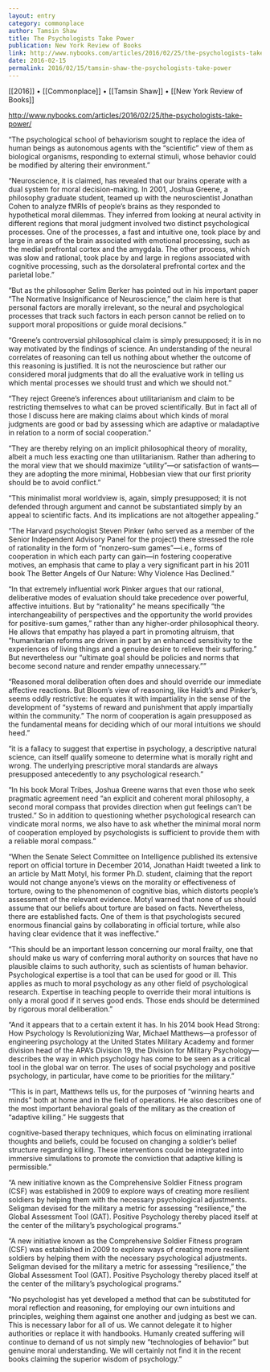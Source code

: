 ```yaml
---
layout: entry
category: commonplace
author: Tamsin Shaw
title: The Psychologists Take Power
publication: New York Review of Books
link: http://www.nybooks.com/articles/2016/02/25/the-psychologists-take-power/
date: 2016-02-15
permalink: 2016/02/15/tamsin-shaw-the-psychologists-take-power
---
```


[[2016]] • [[Commonplace]] • [[Tamsin Shaw]] • [[New York Review of Books]]

http://www.nybooks.com/articles/2016/02/25/the-psychologists-take-power/

“The psychological school of behaviorism sought to replace the idea of human beings as autonomous agents with the “scientific” view of them as biological organisms, responding to external stimuli, whose behavior could be modified by altering their environment.”

“Neuroscience, it is claimed, has revealed that our brains operate with a dual system for moral decision-making. In 2001, Joshua Greene, a philosophy graduate student, teamed up with the neuroscientist Jonathan Cohen to analyze fMRIs of people’s brains as they responded to hypothetical moral dilemmas. They inferred from looking at neural activity in different regions that moral judgment involved two distinct psychological processes. One of the processes, a fast and intuitive one, took place by and large in areas of the brain associated with emotional processing, such as the medial prefrontal cortex and the amygdala. The other process, which was slow and rational, took place by and large in regions associated with cognitive processing, such as the dorsolateral prefrontal cortex and the parietal lobe.”

“But as the philosopher Selim Berker has pointed out in his important paper “The Normative Insignificance of Neuroscience,” the claim here is that personal factors are morally irrelevant, so the neural and psychological processes that track such factors in each person cannot be relied on to support moral propositions or guide moral decisions.”

“Greene’s controversial philosophical claim is simply presupposed; it is in no way motivated by the findings of science. An understanding of the neural correlates of reasoning can tell us nothing about whether the outcome of this reasoning is justified. It is not the neuroscience but rather our considered moral judgments that do all the evaluative work in telling us which mental processes we should trust and which we should not.”

“They reject Greene’s inferences about utilitarianism and claim to be restricting themselves to what can be proved scientifically. But in fact all of those I discuss here are making claims about which kinds of moral judgments are good or bad by assessing which are adaptive or maladaptive in relation to a norm of social cooperation.”

“They are thereby relying on an implicit philosophical theory of morality, albeit a much less exacting one than utilitarianism. Rather than adhering to the moral view that we should maximize “utility”—or satisfaction of wants—they are adopting the more minimal, Hobbesian view that our first priority should be to avoid conflict.”

“This minimalist moral worldview is, again, simply presupposed; it is not defended through argument and cannot be substantiated simply by an appeal to scientific facts. And its implications are not altogether appealing.”

“The Harvard psychologist Steven Pinker (who served as a member of the Senior Independent Advisory Panel for the project) there stressed the role of rationality in the form of “nonzero-sum games”—i.e., forms of cooperation in which each party can gain—in fostering cooperative motives, an emphasis that came to play a very significant part in his 2011 book The Better Angels of Our Nature: Why Violence Has Declined.”

“In that extremely influential work Pinker argues that our rational, deliberative modes of evaluation should take precedence over powerful, affective intuitions. But by “rationality” he means specifically “the interchangeability of perspectives and the opportunity the world provides for positive-sum games,” rather than any higher-order philosophical theory. He allows that empathy has played a part in promoting altruism, that “humanitarian reforms are driven in part by an enhanced sensitivity to the experiences of living things and a genuine desire to relieve their suffering.” But nevertheless our “ultimate goal should be policies and norms that become second nature and render empathy unnecessary.””

“Reasoned moral deliberation often does and should override our immediate affective reactions. But Bloom’s view of reasoning, like Haidt’s and Pinker’s, seems oddly restrictive: he equates it with impartiality in the sense of the development of “systems of reward and punishment that apply impartially within the community.” The norm of cooperation is again presupposed as the fundamental means for deciding which of our moral intuitions we should heed.”

“it is a fallacy to suggest that expertise in psychology, a descriptive natural science, can itself qualify someone to determine what is morally right and wrong. The underlying prescriptive moral standards are always presupposed antecedently to any psychological research.”

“In his book Moral Tribes, Joshua Greene warns that even those who seek pragmatic agreement need “an explicit and coherent moral philosophy, a second moral compass that provides direction when gut feelings can’t be trusted.” So in addition to questioning whether psychological research can vindicate moral norms, we also have to ask whether the minimal moral norm of cooperation employed by psychologists is sufficient to provide them with a reliable moral compass.”

“When the Senate Select Committee on Intelligence published its extensive report on official torture in December 2014, Jonathan Haidt tweeted a link to an article by Matt Motyl, his former Ph.D. student, claiming that the report would not change anyone’s views on the morality or effectiveness of torture, owing to the phenomenon of cognitive bias, which distorts people’s assessment of the relevant evidence. Motyl warned that none of us should assume that our beliefs about torture are based on facts. Nevertheless, there are established facts. One of them is that psychologists secured enormous financial gains by collaborating in official torture, while also having clear evidence that it was ineffective.”

“This should be an important lesson concerning our moral frailty, one that should make us wary of conferring moral authority on sources that have no plausible claims to such authority, such as scientists of human behavior. Psychological expertise is a tool that can be used for good or ill. This applies as much to moral psychology as any other field of psychological research. Expertise in teaching people to override their moral intuitions is only a moral good if it serves good ends. Those ends should be determined by rigorous moral deliberation.”

“And it appears that to a certain extent it has. In his 2014 book Head Strong: How Psychology Is Revolutionizing War, Michael Matthews—a professor of engineering psychology at the United States Military Academy and former division head of the APA’s Division 19, the Division for Military Psychology—describes the way in which psychology has come to be seen as a critical tool in the global war on terror. The uses of social psychology and positive psychology, in particular, have come to be priorities for the military.”

“This is in part, Matthews tells us, for the purposes of “winning hearts and minds” both at home and in the field of operations. He also describes one of the most important behavioral goals of the military as the creation of “adaptive killing.” He suggests that

cognitive-based therapy techniques, which focus on eliminating irrational thoughts and beliefs, could be focused on changing a soldier’s belief structure regarding killing. These interventions could be integrated into immersive simulations to promote the conviction that adaptive killing is permissible.”

“A new initiative known as the Comprehensive Soldier Fitness program (CSF) was established in 2009 to explore ways of creating more resilient soldiers by helping them with the necessary psychological adjustments. Seligman devised for the military a metric for assessing “resilience,” the Global Assessment Tool (GAT). Positive Psychology thereby placed itself at the center of the military’s psychological programs.”

“A new initiative known as the Comprehensive Soldier Fitness program (CSF) was established in 2009 to explore ways of creating more resilient soldiers by helping them with the necessary psychological adjustments. Seligman devised for the military a metric for assessing “resilience,” the Global Assessment Tool (GAT). Positive Psychology thereby placed itself at the center of the military’s psychological programs.”

“No psychologist has yet developed a method that can be substituted for moral reflection and reasoning, for employing our own intuitions and principles, weighing them against one another and judging as best we can. This is necessary labor for all of us. We cannot delegate it to higher authorities or replace it with handbooks. Humanly created suffering will continue to demand of us not simply new “technologies of behavior” but genuine moral understanding. We will certainly not find it in the recent books claiming the superior wisdom of psychology.”
